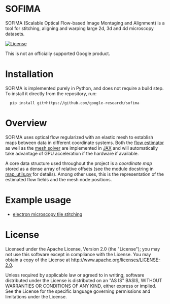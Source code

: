 # SOFIMA

SOFIMA (Scalable Optical Flow-based Image Montaging and Alignment) is a tool
for stitching, aligning and warping large 2d, 3d and 4d microscopy datasets.

[![License](https://img.shields.io/badge/License-Apache%202.0-blue.svg)](https://opensource.org/licenses/Apache-2.0)

This is not an officially supported Google product.

# Installation

SOFIMA is implemented purely in Python, and does not require a build step. To
install it directly from the repository, run:

```shell
  pip install git+https://github.com/google-research/sofima
```

# Overview

SOFIMA uses optical flow regularized with an elastic mesh to establish
maps between data in different coordinate systems. Both the [flow estimator](flow_field.py)
as well as the [mesh solver](mesh.py) are implemented in [JAX](https://github.com/google/jax)
and will automatically take advantage of GPU acceleration if the hardware if available.

A core data structure used throughout the project is a *coordinate map* stored
as a dense array of relative offsets (see the module docstring in [map_utils.py](map_utils.py)
for details). Among other uses, this is the representation of the estimated flow fields
and the mesh node positions.

# Example usage

 * [electron microscopy tile stitching](https://colab.research.google.com/github/google-research/sofima/blob/main/notebooks/em_stitching.ipynb)

# License

Licensed under the Apache License, Version 2.0 (the "License");
you may not use this software except in compliance with the License.
You may obtain a copy of the License at <http://www.apache.org/licenses/LICENSE-2.0>.

Unless required by applicable law or agreed to in writing, software
distributed under the License is distributed on an "AS IS" BASIS,
WITHOUT WARRANTIES OR CONDITIONS OF ANY KIND, either express or implied.
See the License for the specific language governing permissions and
limitations under the License.
